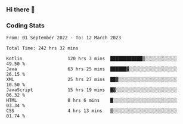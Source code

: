 ### Hi there 👋

<!--
**Girrafeec/girrafeec** is a ✨ _special_ ✨ repository because its `README.md` (this file) appears on your GitHub profile.

Here are some ideas to get you started:

- 🔭 I’m currently working on ...
- 🌱 I’m currently learning ...
- 👯 I’m looking to collaborate on ...
- 🤔 I’m looking for help with ...
- 💬 Ask me about ...
- 📫 How to reach me: ...
- 😄 Pronouns: ...
- ⚡ Fun fact: ...
-->

### Coding Stats
<!--START_SECTION:waka-->

```text
From: 01 September 2022 - To: 12 March 2023

Total Time: 242 hrs 32 mins

Kotlin                 120 hrs 3 mins  ████████████▒░░░░░░░░░░░░   49.50 %
Java                   63 hrs 25 mins  ██████▓░░░░░░░░░░░░░░░░░░   26.15 %
XML                    25 hrs 27 mins  ██▓░░░░░░░░░░░░░░░░░░░░░░   10.50 %
JavaScript             15 hrs 19 mins  █▓░░░░░░░░░░░░░░░░░░░░░░░   06.32 %
HTML                   8 hrs 6 mins    █░░░░░░░░░░░░░░░░░░░░░░░░   03.34 %
CSS                    4 hrs 13 mins   ▒░░░░░░░░░░░░░░░░░░░░░░░░   01.74 %
```

<!--END_SECTION:waka-->
